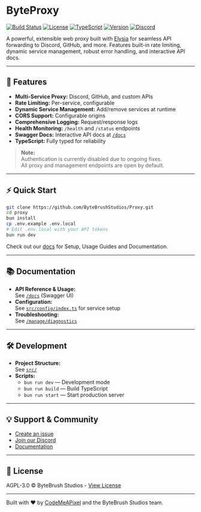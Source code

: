# ByteProxy

[![Build Status](https://github.com/ByteBrushStudios/Proxy/actions/workflows/build.yml/badge.svg)](https://github.com/ByteBrushStudios/Proxy/actions/workflows/build.yml)
[![License](https://img.shields.io/badge/license-AGPL--3.0-blue)](./LICENSE)
[![TypeScript](https://img.shields.io/badge/types-TypeScript-blue)](https://www.typescriptlang.org/)
[![Version](https://img.shields.io/badge/version-0.1.0-orange)](https://github.com/ByteBrushStudios/Proxy/releases)
[![Discord](https://img.shields.io/discord/957420716142252062?label=Discord&logo=discord)](https://discord.gg/Vv2bdC44Ge)

A powerful, extensible web proxy built with [Elysia](https://elysiajs.com/) for seamless API forwarding to Discord, GitHub, and more. Features built-in rate limiting, dynamic service management, robust error handling, and interactive API docs.

---

## 🚀 Features

- **Multi-Service Proxy:** Discord, GitHub, and custom APIs
- **Rate Limiting:** Per-service, configurable
- **Dynamic Service Management:** Add/remove services at runtime
- **CORS Support:** Configurable origins
- **Comprehensive Logging:** Request/response logs
- **Health Monitoring:** `/health` and `/status` endpoints
- **Swagger Docs:** Interactive API docs at [`/docs`](http://localhost:3420/docs)
- **TypeScript:** Fully typed for reliability

> **Note:**  
> Authentication is currently disabled due to ongoing fixes.  
> All proxy and management endpoints are open by default.

---

## ⚡ Quick Start

```bash
git clone https://github.com/ByteBrushStudios/Proxy.git
cd proxy
bun install
cp .env.example .env.local
# Edit .env.local with your API tokens
bun run dev
```

Check out our [docs](https://proxy.bytebrush.dev) for Setup, Usage Guides and Documentation.

---

## 📚 Documentation

- **API Reference & Usage:**  
  See [`/docs`](http://localhost:3420/docs) (Swagger UI)
- **Configuration:**  
  See [`src/config/index.ts`](src/config/index.ts) for service setup
- **Troubleshooting:**  
  See [`/manage/diagnostics`](http://localhost:3420/manage/diagnostics)

---

## 🛠️ Development

- **Project Structure:**  
  See [`src/`](src/)
- **Scripts:**  
  - `bun run dev` — Development mode
  - `bun run build` — Build TypeScript
  - `bun run start` — Start production server

---

## 💡 Support & Community

- [Create an issue](https://github.com/ByteBrushStudios/Proxy/issues)
- [Join our Discord](https://discord.gg/Vv2bdC44Ge)
- [Documentation](https://proxy.bytebrush.dev)

---

## 📄 License

AGPL-3.0 © ByteBrush Studios - [View License](./LICENSE)

---

Built with ❤️ by [CodeMeAPixel](https://codemeapixel.dev) and the ByteBrush Studios team.
